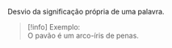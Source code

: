Desvio da significação própria de uma palavra.

> [!info] Exemplo:
> <br>
> O pavão é um arco-íris de penas.